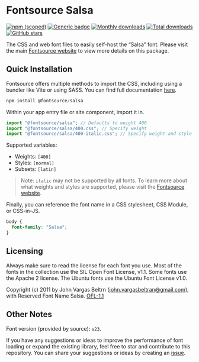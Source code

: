 # Fontsource Salsa

[![npm (scoped)](https://img.shields.io/npm/v/@fontsource/salsa?color=brightgreen)](https://www.npmjs.com/package/@fontsource/salsa) [![Generic badge](https://img.shields.io/badge/fontsource-passing-brightgreen)](https://github.com/fontsource/fontsource) [![Monthly downloads](https://badgen.net/npm/dm/@fontsource/salsa)](https://github.com/fontsource/fontsource) [![Total downloads](https://badgen.net/npm/dt/@fontsource/salsa)](https://github.com/fontsource/fontsource) [![GitHub stars](https://img.shields.io/github/stars/fontsource/fontsource.svg?style=social&label=Star)](https://github.com/fontsource/fontsource/stargazers)

The CSS and web font files to easily self-host the “Salsa” font. Please visit the main [Fontsource website](https://fontsource.org/fonts/salsa) to view more details on this package.

## Quick Installation

Fontsource offers multiple methods to import the CSS, including using a bundler like Vite or using SASS. You can find full documentation [here](https://fontsource.org/docs/getting-started/introduction).

```javascript
npm install @fontsource/salsa
```

Within your app entry file or site component, import it in.

```javascript
import "@fontsource/salsa"; // Defaults to weight 400
import "@fontsource/salsa/400.css"; // Specify weight
import "@fontsource/salsa/400-italic.css"; // Specify weight and style
```

Supported variables:
- Weights: `[400]`
- Styles: `[normal]`
- Subsets: `[latin]`

> Note: `italic` may not be supported by all fonts. To learn more about what weights and styles are supported, please visit the [Fontsource website](https://fontsource.org/fonts/salsa).

Finally, you can reference the font name in a CSS stylesheet, CSS Module, or CSS-in-JS.

```css
body {
  font-family: "Salsa";
}
```

## Licensing
Always make sure to read the license for each font you use. Most of the fonts in the collection use the SIL Open Font License, v1.1. Some fonts use the Apache 2 license. The Ubuntu fonts use the Ubuntu Font License v1.0.

Copyright (c) 2011 by John Vargas Beltrn (john.vargasbeltran@gmail.com), with Reserved Font Name Salsa.
[OFL-1.1](https://openfontlicense.org)

## Other Notes
Font version (provided by source): `v23`.

If you have any suggestions or ideas to improve the performance of font loading or expand the existing library, feel free to star and contribute to this repository. You can share your suggestions or ideas by creating an [issue](https://github.com/fontsource/fontsource/issues).